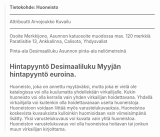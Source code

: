 > **Tietokohde: Huoneisto**
>
> -----------------------------------------------------------------
> Attribuutti   Arvojoukko         Kuvailu
> ------------  -----------------  --------------------------------
> Osoite        Merkkijono,        Asunnon katuosoite muodossa 
>               max. 120 merkkiä   Paratiisitie 13, Ankkalinna,
>                                  Calisota, Yhdysvallat
>
> Pinta-ala     Desimaaliluku      Asunnon pinta-ala neliömetreinä
>
> Hintapyyntö   Desimaaliluku      Myyjän hintapyyntö euroina. 
> -----------------------------------------------------------------
>
> Huoneisto, joka on annettu myytäväksi, mutta joka ei vielä ole katalogissa voi olla kuulumatta yhdellekään virkailijalle. Kukin huoneisto voi olla kerralla vain yhden virkailijan hoidettavana. Yhdellä virkailijalla voi kuitenkin olla hoidettavanaan useita huoneistoja. Huoneistoon voidaan liittää myös varustelukuvauksia. Huoneistoa koskevista kuvauksista kulloinkin huomioidaan vain viimeisimpänä lisätty. Yksi varustelukuvaus voi kuvata vain yhtä huoneistoa. Huoneiston varustelukuvaus voi olla huoneistoa hoitavan tai jonkun muun virkailijan kirjoittama.
